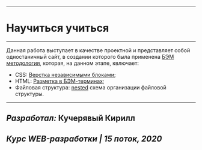 ------
# Научиться учиться
------

Данная работа выступает в качестве проектной и представляет собой одностаничный сайт, в создании которого
была применена [БЭМ методология](https://ru.bem.info/methodology/), которая, на данном этапе, квлючает:

* CSS: [Верстка независимыми блоками](https://ru.bem.info/methodology/css/);
* HTML: [Разметка в БЭМ-терминах](https://ru.bem.info/methodology/html/);
* Файловая структура: [nested](https://ru.bem.info/methodology/filestructure/#nested) схема организации файловой структуры.

------
**_Разработал:_** Кучерявый Кирилл
------
*Курс WEB-разработки | 15 поток, 2020*
------
